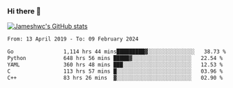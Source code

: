 ### Hi there 👋

[![Jameshwc's GitHub stats](https://github-readme-stats.vercel.app/api?username=jameshwc)](https://github.com/anuraghazra/github-readme-stats)

<!--START_SECTION:waka-->

```txt
From: 13 April 2019 - To: 09 February 2024

Go                1,114 hrs 44 mins█████████▓░░░░░░░░░░░░░░░   38.73 %
Python            648 hrs 56 mins █████▓░░░░░░░░░░░░░░░░░░░   22.54 %
YAML              360 hrs 48 mins ███░░░░░░░░░░░░░░░░░░░░░░   12.53 %
C                 113 hrs 57 mins █░░░░░░░░░░░░░░░░░░░░░░░░   03.96 %
C++               83 hrs 26 mins  ▓░░░░░░░░░░░░░░░░░░░░░░░░   02.90 %
```

<!--END_SECTION:waka-->